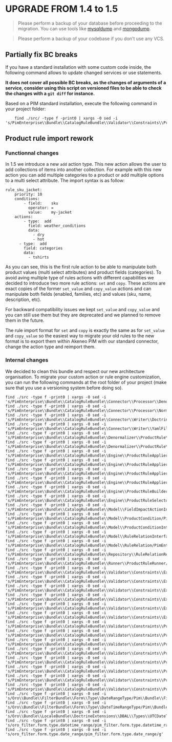 # UPGRADE FROM 1.4 to 1.5

> Please perform a backup of your database before proceeding to the migration. You can use tools like  [mysqldump](http://dev.mysql.com/doc/refman/5.1/en/mysqldump.html) and [mongodump](http://docs.mongodb.org/manual/reference/program/mongodump/).

> Please perform a backup of your codebase if you don't use any VCS.

## Partially fix BC breaks

If you have a standard installation with some custom code inside, the following command allows to update changed services or use statements.

**It does not cover all possible BC breaks, as the changes of arguments of a service, consider using this script on versioned files to be able to check the changes with a `git diff` for instance.**

Based on a PIM standard installation, execute the following command in your project folder:
```
    find ./src/ -type f -print0 | xargs -0 sed -i 's/PimEnterprise\\Bundle\\CatalogRuleBundle\\Validator\\Constraints\\ProductRule\\ValueAction/PimEnterprise\\Bundle\\CatalogRuleBundle\\Validator\\Constraints\\ProductRule\\PropertyAction/g'
```

## Product rule import rework

### Functionnal changes

In 1.5 we introduce a new `add` action type. This new action allows the user to add collections of items into another collection. For example with this new action you can add multiple categories to a product or add multiple options to a multi select attribute. The import syntax is as follow:

    rule_sku_jacket:
        priority: 10
        conditions:
            - field:    sku
              operator: =
              value:    my-jacket
        actions:
            - type:  add
              field: weather_conditions
              data:
                - dry
                - hot
          - type:  add
            field: categories
            data:
              - tshirts

As you can see, this is the first rule action to be able to manipulate both product values (multi select attributes) and product fields (categories). To avoid aving multiple type of rules actions with different capabilities we decided to introduce two more rule actions: `set` and `copy`. These actions are exact copies of the former `set_value` and `copy_value` actions and can manipulate both fields (enabled, families, etc) and values (sku, name, description, etc).

For backward compatibility issues we kept `set_value` and `copy_value` and you can still use them but they are deprecated and we planned to remove them in the future.

The rule import format for `set` and `copy` is exactly the same as for `set_value` and `copy_value` so the easiest way to migrate your old rules to the new format is to export them within Akeneo PIM with our standard connector, change the action type and reimport them.

### Internal changes

We decided to clean this bundle and respect our new architecture organisation. To migrate your custom action or rule engine customization, you can run the following commands at the root folder of your project (make sure that you use a versioning system before doing so).

    find ./src -type f -print0 | xargs -0 sed -i 's/PimEnterprise\\Bundle\\CatalogRuleBundle\\Connector\\Processor\\Denormalization\\RuleDefinitionProcessor/PimEnterprise\\Component\\CatalogRule\\Connector\\Processor\\Denormalization\\RuleDefinitionProcessor/g'
    find ./src -type f -print0 | xargs -0 sed -i 's/PimEnterprise\\Bundle\\CatalogRuleBundle\\Connector\\Processor\\Normalization\\RuleDefinitionProcessor/PimEnterprise\\Component\\CatalogRule\\Connector\\Processor\\Normalization\\RuleDefinitionProcessor/g'
    find ./src -type f -print0 | xargs -0 sed -i 's/PimEnterprise\\Bundle\\CatalogRuleBundle\\Connector\\Writer\\Doctrine\\RuleDefinitionWriter/PimEnterprise\\Component\\CatalogRule\\Connector\\Writer\\Doctrine\\RuleDefinitionWriter/g'
    find ./src -type f -print0 | xargs -0 sed -i 's/PimEnterprise\\Bundle\\CatalogRuleBundle\\Connector\\Writer\\YamlFile\\RuleDefinitionWriter/PimEnterprise\\Component\\CatalogRule\\Connector\\Writer\\YamlFile\\RuleDefinitionWriter/g'
    find ./src -type f -print0 | xargs -0 sed -i 's/PimEnterprise\\Bundle\\CatalogRuleBundle\\Denormalizer\\ProductRule\\ConditionDenormalizer/PimEnterprise\\Component\\CatalogRule\\Denormalizer\\ProductRule\\ConditionDenormalizer/g'
    find ./src -type f -print0 | xargs -0 sed -i 's/PimEnterprise\\Bundle\\CatalogRuleBundle\\Denormalizer\\ProductRule\\ContentDenormalizer/PimEnterprise\\Component\\CatalogRule\\Denormalizer\\ProductRule\\ContentDenormalizer/g'
    find ./src -type f -print0 | xargs -0 sed -i 's/PimEnterprise\\Bundle\\CatalogRuleBundle\\Engine\\ProductRuleApplier/PimEnterprise\\Component\\CatalogRule\\Engine\\ProductRuleApplier/g'
    find ./src -type f -print0 | xargs -0 sed -i 's/PimEnterprise\\Bundle\\CatalogRuleBundle\\Engine\\ProductRuleApplier\\ProductsSaver/PimEnterprise\\Component\\CatalogRule\\Engine\\ProductRuleApplier\\ProductsSaver/g'
    find ./src -type f -print0 | xargs -0 sed -i 's/PimEnterprise\\Bundle\\CatalogRuleBundle\\Engine\\ProductRuleApplier\\ProductsUpdater/PimEnterprise\\Component\\CatalogRule\\Engine\\ProductRuleApplier\\ProductsUpdater/g'
    find ./src -type f -print0 | xargs -0 sed -i 's/PimEnterprise\\Bundle\\CatalogRuleBundle\\Engine\\ProductRuleApplier\\ProductsValidator/PimEnterprise\\Component\\CatalogRule\\Engine\\ProductRuleApplier\\ProductsValidator/g'
    find ./src -type f -print0 | xargs -0 sed -i 's/PimEnterprise\\Bundle\\CatalogRuleBundle\\Engine\\ProductRuleBuilder/PimEnterprise\\Component\\CatalogRule\\Engine\\ProductRuleBuilder/g'
    find ./src -type f -print0 | xargs -0 sed -i 's/PimEnterprise\\Bundle\\CatalogRuleBundle\\Engine\\ProductRuleSelector/PimEnterprise\\Component\\CatalogRule\\Engine\\ProductRuleSelector/g'
    find ./src -type f -print0 | xargs -0 sed -i 's/PimEnterprise\\Bundle\\CatalogRuleBundle\\Model\\FieldImpactActionInterface/PimEnterprise\\Component\\CatalogRule\\Model\\FieldImpactActionInterface/g'
    find ./src -type f -print0 | xargs -0 sed -i 's/PimEnterprise\\Bundle\\CatalogRuleBundle\\Model\\ProductCondition/PimEnterprise\\Component\\CatalogRule\\Model\\ProductCondition/g'
    find ./src -type f -print0 | xargs -0 sed -i 's/PimEnterprise\\Bundle\\CatalogRuleBundle\\Model\\ProductConditionInterface/PimEnterprise\\Component\\CatalogRule\\Model\\ProductConditionInterface/g'
    find ./src -type f -print0 | xargs -0 sed -i 's/PimEnterprise\\Bundle\\CatalogRuleBundle\\Model\\RuleRelationInterface/PimEnterprise\\Component\\CatalogRule\\Model\\RuleRelationInterface/g'
    find ./src -type f -print0 | xargs -0 sed -i 's/PimEnterprise\\Bundle\\CatalogRuleBundle\\Model\\RuleRelation/PimEnterprise\\Component\\CatalogRule\\Model\\RuleRelation/g'
    find ./src -type f -print0 | xargs -0 sed -i 's/PimEnterprise\\Bundle\\CatalogRuleBundle\\Repository\\RuleRelationRepositoryInterface/PimEnterprise\\Component\\CatalogRule\\Repository\\RuleRelationRepositoryInterface/g'
    find ./src -type f -print0 | xargs -0 sed -i 's/PimEnterprise\\Bundle\\CatalogRuleBundle\\Runner\\ProductRuleRunner/PimEnterprise\\Component\\CatalogRule\\Runner\\ProductRuleRunner/g'
    find ./src -type f -print0 | xargs -0 sed -i 's/PimEnterprise\\Bundle\\CatalogRuleBundle\\Validator\\Constraints\\ExistingAddField/PimEnterprise\\Bundle\\CatalogRuleBundle\\Validator\\Constraint\\ExistingAddField/g'
    find ./src -type f -print0 | xargs -0 sed -i 's/PimEnterprise\\Bundle\\CatalogRuleBundle\\Validator\\Constraints\\ExistingCopyFields/PimEnterprise\\Bundle\\CatalogRuleBundle\\Validator\\Constraint\\ExistingCopyFields/g'
    find ./src -type f -print0 | xargs -0 sed -i 's/PimEnterprise\\Bundle\\CatalogRuleBundle\\Validator\\Constraints\\ExistingField/PimEnterprise\\Bundle\\CatalogRuleBundle\\Validator\\Constraint\\ExistingField/g'
    find ./src -type f -print0 | xargs -0 sed -i 's/PimEnterprise\\Bundle\\CatalogRuleBundle\\Validator\\Constraints\\ExistingFieldValidator/PimEnterprise\\Component\\CatalogRule\\Validator\\ExistingFieldValidator/g'
    find ./src -type f -print0 | xargs -0 sed -i 's/PimEnterprise\\Bundle\\CatalogRuleBundle\\Validator\\Constraints\\ExistingFilterField/PimEnterprise\\Bundle\\CatalogRuleBundle\\Validator\\Constraint\\ExistingFilterField/g'
    find ./src -type f -print0 | xargs -0 sed -i 's/PimEnterprise\\Bundle\\CatalogRuleBundle\\Validator\\Constraints\\ExistingSetField/PimEnterprise\\Bundle\\CatalogRuleBundle\\Validator\\Constraint\\ExistingSetField/g'
    find ./src -type f -print0 | xargs -0 sed -i 's/PimEnterprise\\Bundle\\CatalogRuleBundle\\Validator\\Constraints\\ProductRule\\NonEmptyValueCondition/PimEnterprise\\Bundle\\CatalogRuleBundle\\Validator\\Constraint\\NonEmptyValueCondition/g'
    find ./src -type f -print0 | xargs -0 sed -i 's/PimEnterprise\\Bundle\\CatalogRuleBundle\\Validator\\Constraints\\ProductRule\\NonEmptyValueConditionValidator/PimEnterprise\\Component\\CatalogRule\\Validator\\NonEmptyValueConditionValidator/g'
    find ./src -type f -print0 | xargs -0 sed -i 's/PimEnterprise\\Bundle\\CatalogRuleBundle\\Validator\\Constraints\\ProductRule\\PropertyAction/PimEnterprise\\Bundle\\CatalogRuleBundle\\Validator\\Constraint\\PropertyAction/g'
    find ./src -type f -print0 | xargs -0 sed -i 's/PimEnterprise\\Bundle\\CatalogRuleBundle\\Validator\\Constraints\\ProductRule\\PropertyActionValidator/PimEnterprise\\Component\\CatalogRule\\Validator\\PropertyActionValidator/g'
    find ./src -type f -print0 | xargs -0 sed -i 's/PimEnterprise\\Bundle\\CatalogRuleBundle\\Validator\\Constraints\\ProductRule\\SupportedOperatorCondition/PimEnterprise\\Bundle\\CatalogRuleBundle\\Validator\\Constraint\\SupportedOperatorCondition/g'
    find ./src -type f -print0 | xargs -0 sed -i 's/PimEnterprise\\Bundle\\CatalogRuleBundle\\Validator\\Constraints\\ProductRule\\SupportedOperatorConditionValidator/PimEnterprise\\Component\\CatalogRule\\Validator\\SupportedOperatorConditionValidator/g'
    find ./src -type f -print0 | xargs -0 sed -i 's/PimEnterprise\\Bundle\\CatalogRuleBundle\\Validator\\Constraints\\ProductRule\\ValueCondition/PimEnterprise\\Bundle\\CatalogRuleBundle\\Validator\\Constraint\\ValueCondition/g'
    find ./src -type f -print0 | xargs -0 sed -i 's/PimEnterprise\\Bundle\\CatalogRuleBundle\\Validator\\Constraints\\ProductRule\\ValueConditionValidator/PimEnterprise\\Component\\CatalogRule\\Validator\\ValueConditionValidator/g'
    find ./src -type f -print0 | xargs -0 sed -i 's/Oro\\Bundle\\FilterBundle\\Form\\Type\\DateRangeType/Pim\\Bundle\\FilterBundle\\Form\\Type\\DateRangeType/g'
    find ./src -type f -print0 | xargs -0 sed -i 's/Oro\\Bundle\\FilterBundle\\Form\\Type\\DateTimeRangeType/Pim\\Bundle\\FilterBundle\\Form\\Type\\DateTimeRangeType/g'
    find ./src -type f -print0 | xargs -0 sed -i 's/Oro\\Bundle\\LocaleBundle\\DoctrineExtensions\\DBAL\\Types\\UTCDateTimeType/Akeneo\\Bundle\\StorageUtilsBundle\\Doctrine\\DBAL\\Types\\UTCDateTimeType/g'
    find ./src -type f -print0 | xargs -0 sed -i 's/oro_filter.form.type.datetime_range/pim_filter.form.type.datetime_range/g'
    find ./src -type f -print0 | xargs -0 sed -i 's/oro_filter.form.type.date_range/pim_filter.form.type.date_range/g'
